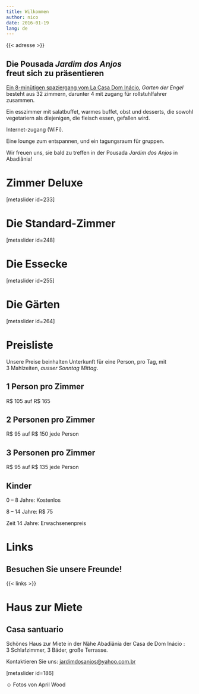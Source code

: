```yaml
---
title: Wilkommen
author: nico
date: 2016-01-19
lang: de
---
```


{{< adresse >}}

## Die Pousada <i>Jardim dos Anjos</i><br />freut sich zu präsentieren

<a href="http://goo.gl/maps/i1L2U"><span class="domInacio">Ein 8-minütigen spaziergang vom La Casa Dom Inácio</span></a>, <i>Garten der Engel</i> besteht aus 32 zimmern, darunter 4 mit zugang für rollstuhlfahrer zusammen.

Ein esszimmer mit salatbuffet, warmes buffet, obst und desserts, die sowohl vegetariern als diejenigen, die fleisch essen, gefallen wird.

Internet-zugang (WiFi).

Eine lounge zum entspannen, und ein tagungsraum für gruppen.

Wir freuen uns, sie bald zu treffen in der Pousada <i>Jardim dos Anjos</i> in Abadiânia!

<h1 id="photos_chambres_deluxes">Zimmer Deluxe</h1>
[metaslider id=233]

<h1 id="photos_chambres_standards">Die Standard-Zimmer</h1>
[metaslider id=248]

<h1 id="photos_coin-repas">Die Essecke</h1>
[metaslider id=255]

<h1 id="photos_jardins">Die Gärten</h1>
[metaslider id=264]

<div style="display: none;">
<h1>Bilder</h1>
[metaslider id=92]
*Fotos von Pasha Antonov: <a href="http://www.pavelantonov.com">www.pavelantonov.com</a>
</div>

<h1>Preisliste</h1>
Unsere Preise beinhalten Unterkunft für eine Person, pro Tag, mit 3 Mahlzeiten, <em>ausser Sonntag Mittag</em>.

<h2>1 Person pro Zimmer</h2>
R$ 105 auf R$ 165
<h2>2 Personen pro Zimmer</h2>
R$ 95 auf R$ 150 jede Person
<h2>3 Personen pro Zimmer</h2>
R$ 95 auf R$ 135 jede Person
<h2>Kinder</h2>
0 – 8 Jahre: Kostenlos

8 – 14 Jahre: R$ 75

Zeit 14 Jahre: <span id="result_box" class="short_text" lang="de" tabindex="-1"><span class="hps">Erwachsenenpreis</span></span>

<!--
<h1>Zeugnis</h1>
-->
<!-- Vide -->

<h1>Links</h1>
<h2>Besuchen Sie unsere Freunde!</h2>

{{< links >}}

<h1>Haus zur Miete</h1>
<h2>Casa santuario</h2>
Schönes Haus zur Miete in der Nähe Abadiânia der Casa de Dom Inácio : 3 Schlafzimmer, 3 Bäder, große Terrasse.

Kontaktieren Sie uns: <a href="mailto:jardimdosanjos@yahoo.com.br">jardimdosanjos@yahoo.com.br</a>

[metaslider id=186]

☺ Fotos von April Wood
